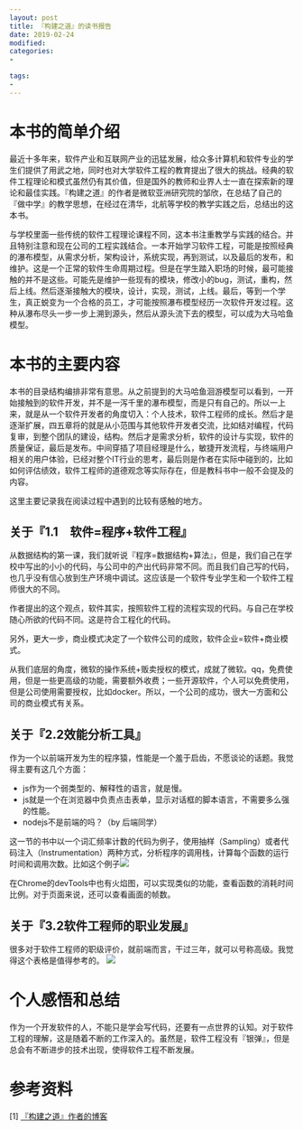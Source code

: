 ```yaml
---
layout: post
title: 『构建之道』的读书报告
date: 2019-02-24
modified: 
categories: 
- 

tags:
- 
---
```


# 本书的简单介绍
最近十多年来，软件产业和互联网产业的迅猛发展，给众多计算机和软件专业的学生们提供了用武之地，同时也对大学软件工程的教育提出了很大的挑战。经典的软件工程理论和模式虽然仍有其价值，但是国外的教师和业界人士一直在探索新的理论和最佳实践。『构建之道』的作者是微软亚洲研究院的邹欣，在总结了自己的『做中学』的教学思想，在经过在清华，北航等学校的教学实践之后，总结出的这本书。

与学校里面一些传统的软件工程理论课程不同，这本书注重教学与实践的结合。并且特别注意和现在公司的工程实践结合。一本开始学习软件工程，可能是按照经典的瀑布模型，从需求分析，架构设计，系统实现，再到测试，以及最后的发布，和维护。这是一个正常的软件生命周期过程。但是在学生踏入职场的时候，最可能接触的并不是这些。可能先是维护一些现有的模块，修改小的bug，测试，重构，然后上线。然后逐渐接触大的模块，设计，实现，测试，上线。最后，等到一个学生，真正蜕变为一个合格的员工，才可能按照瀑布模型经历一次软件开发过程。这种从瀑布尽头一步一步上溯到源头，然后从源头流下去的模型，可以成为大马哈鱼模型。
<!-- more -->
# 本书的主要内容
本书的目录结构编排非常有意思。从之前提到的大马哈鱼洄游模型可以看到，一开始接触到的软件开发，并不是一泻千里的瀑布模型，而是只有自己的。所以一上来，就是从一个软件开发者的角度切入：个人技术，软件工程师的成长。然后才是逐渐扩展，四五章将的就是从小范围与其他软件开发者交流，比如结对编程，代码复审，到整个团队的建设，结构。然后才是需求分析，软件的设计与实现，软件的质量保证，最后是发布。中间穿插了项目经理是什么，敏捷开发流程，与终端用户相关的用户体验，已经对整个IT行业的思考，最后则是作者在实际中碰到的，比如如何评估绩效，软件工程师的道德观念等实际存在，但是教科书中一般不会提及的内容。

这里主要记录我在阅读过程中遇到的比较有感触的地方。
## 关于『1.1　软件=程序+软件工程』
从数据结构的第一课，我们就听说『程序=数据结构+算法』，但是，我们自己在学校中写出的小小的代码，与公司中的产出代码非常不同。而且我们自己写的代码，也几乎没有信心放到生产环境中调试。这应该是一个软件专业学生和一个软件工程师很大的不同。

作者提出的这个观点，软件其实，按照软件工程的流程实现的代码。与自己在学校随心所欲的代码不同。这是符合工程化的代码。

另外，更大一步，商业模式决定了一个软件公司的成败，软件企业=软件+商业模式。

从我们底层的角度，微软的操作系统+贩卖授权的模式，成就了微软。qq，免费使用，但是一些更高级的功能，需要额外收费；一些开源软件，个人可以免费使用，但是公司使用需要授权，比如docker。所以，一个公司的成功，很大一方面和公司的商业模式有关系。

## 关于『2.2效能分析工具』
作为一个以前端开发为生的程序猿，性能是一个羞于启齿，不愿谈论的话题。我觉得主要有这几个方面：
* js作为一个弱类型的、解释性的语言，就是慢。
* js就是一个在浏览器中负责点击表单，显示对话框的脚本语言，不需要多么强的性能。
* nodejs不是前端的吗？（by 后端同学）

这一节的书中以一个词汇频率计数的代码为例子，使用抽样（Sampling）或者代码注入（Instrumentation）两种方式，分析程序的调用栈，计算每个函数的运行时间和调用次数。比如这个例子![](analize.png)

在Chrome的devTools中也有火焰图，可以实现类似的功能，查看函数的消耗时间比例。对于页面来说，还可以查看画面的帧数。

## 关于『3.2软件工程师的职业发展』
很多对于软件工程师的职级评价，就前端而言，干过三年，就可以号称高级。我觉得这个表格是值得参考的。
![](职级.png)


# 个人感悟和总结
作为一个开发软件的人，不能只是学会写代码，还要有一点世界的认知。对于软件工程的理解，这是随着不断的工作深入的。虽然是，软件工程没有『银弹』，但是总会有不断进步的技术出现，使得软件工程不断发展。

# 参考资料
[1] [『构建之道』作者的博客](http://www.cnblogs.com/xinz)